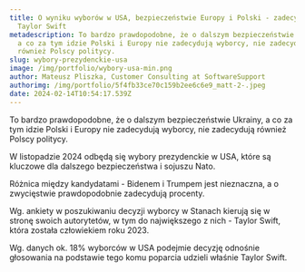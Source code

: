 ```yaml
---
title: O wyniku wyborów w USA, bezpieczeństwie Europy i Polski - zadecyduje
  Taylor Swift
metadescription: To bardzo prawdopodobne, że o dalszym bezpieczeństwie Ukrainy,
  a co za tym idzie Polski i Europy nie zadecydują wyborcy, nie zadecydują
  również Polscy politycy.
slug: wybory-prezydenckie-usa
image: /img/portfolio/wybory-usa-min.png
author: Mateusz Pliszka, Customer Consulting at SoftwareSupport
authorimg: /img/portfolio/5f4fb33ce70c159b2ee6c6e9_matt-2-.jpeg
date: 2024-02-14T10:54:17.539Z
---
```

To bardzo prawdopodobne, że o dalszym bezpieczeństwie Ukrainy, a co za tym idzie Polski i Europy nie zadecydują wyborcy, nie zadecydują również Polscy politycy.

W listopadzie 2024 odbędą się wybory prezydenckie w USA, które są kluczowe dla dalszego bezpieczeństwa i sojuszu Nato.

Różnica między kandydatami - Bidenem i Trumpem jest nieznaczna, a o zwycięstwie prawdopodobnie zadecydują procenty.

Wg. ankiety w poszukiwaniu decyzji wyborcy w Stanach kierują się w stronę swoich autorytetów, w tym do największego z nich - Taylor Swift, która została człowiekiem roku 2023.

Wg. danych ok. 18% wyborców w USA podejmie decyzję odnośnie głosowania na podstawie tego komu poparcia udzieli właśnie Taylor Swift.